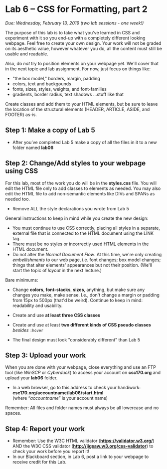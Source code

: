 # Lab 6 – CSS for Formatting, part 2
*Due: Wednesday, February 13, 2019 (two lab sessions - one week!)*<br>

The purpose of this lab is to take what you've learned in CSS and experiment with it so you end-up with a completely different looking webpage. Feel free to create your own design. Your work will not be graded on its aesthetic value, however whatever you do, all the content must still be usable and readable.

Also, do *not* try to position elements on your webpage yet.  We'll cover that in the next topic and lab assignment.  For now, just focus on things like:

- "the box model," borders, margin, padding
- colors, text and backgounds
- fonts, sizes, styles, weights, and font-families
- gradients, border radius, text shadows …stuff like that

Create classes and add them to your HTML elements, but be sure to leave the location of the structural elements (HEADER, ARTICLE, ASIDE, and FOOTER) as-is.

## Step 1: Make a copy of Lab 5

-   After you’ve completed Lab 5 make a copy of all the files in it to a new folder named **lab06**

## Step 2: Change/Add styles to your webpage using CSS

For this lab, most of the work you do will be in the **styles.css** file. You will edit the HTML file only to add classes to elements as needed. You may also edit the HTML file to add non-semantic elements like DIVs and SPANs as needed too.

-   Remove ALL the style declarations you wrote from Lab 5



General instructions to keep in mind while you create the new design:

-   You must continue to use CSS correctly, placing all styles in a separate, external file that is connected to the HTML document using the LINK tag. 
-   There must be no styles or incorrectly used HTML elements in the HTML document.
-   Do not alter the *Normal Document Flow*. At this time, we're only creating *embellishments* to our web page, i.e. font changes; box model changes; things that alter elements' appearances but not their position. (We'll start the topic of *layout* in the next lecture.)

Bare minimums:

-   Change **colors**, **font-stacks**, **sizes**, anything, but make sure any changes you make, make sense. I.e., don't change a margin or padding from 15px to 500px (that'd be weird). Continue to keep in mind: readability and usability.

-   Create and use **at least three CSS classes**

-   Create and use at least **two different kinds of CSS pseudo classes** *besides* `:hover`

-   The final design must look "considerably different" than Lab 5

## Step 3: Upload your work

When you are done with your webpage, close everything and use an FTP tool (like *WinSCP* or *Cyberduck*) to access your account on **csc170.org** and upload your **lab06** folder.

-   In a web browser, go to this address to check your handiwork:  
    **csc170.org/accountname/lab06/start.html**  
    (where “*accountname*” is your account name)

Remember: All files and folder names must always be all lowercase and no spaces.

## Step 4: Report your work

-   Remember: Use the W3C HTML validator (**https://validator.w3.org/**) AND the W3C CSS validator (**http://jigsaw.w3.org/css-validator**) to check your work before you report it!
-   In our Blackboard section, in Lab 6, post a link to your webpage to receive credit for this Lab.
